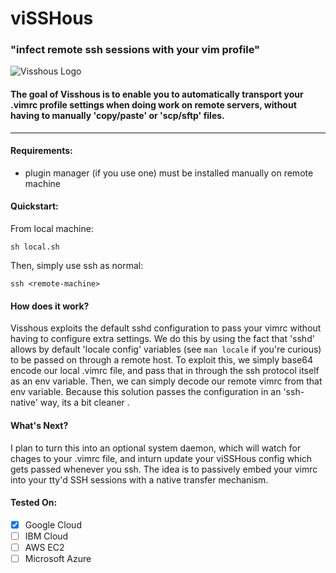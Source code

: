 # viSSHous
### "infect remote ssh sessions with your vim profile"
![Visshous Logo](./icon.jpg)
#### The goal of Visshous is to enable you to automatically transport your .vimrc profile settings when doing work on remote servers, without having to manually 'copy/paste' or 'scp/sftp' files.

--- 

#### Requirements:
 
- plugin manager (if you use one) must be installed manually on remote machine 

#### Quickstart:

From local machine: 

```
sh local.sh
```
Then, simply use ssh as normal:

```
ssh <remote-machine>
```

#### How does it work? 

Visshous exploits the default sshd configuration to pass your vimrc without having to configure extra settings. We do this by using the fact that 'sshd' allows by default 'locale config' variables (see `man locale` if you're curious) to be passed on through a remote host. To exploit this, we simply base64 encode our local .vimrc file, and pass that in through the ssh protocol itself as an env variable. Then, we can simply decode our remote vimrc from that env variable. Because this solution passes the configuration in an 'ssh-native' way, its a bit cleaner . 

#### What's Next? 

I plan to turn this into an optional system daemon, which will watch for chages to your .vimrc file, and inturn update your viSSHous config which gets passed whenever you ssh. The idea is to passively embed your vimrc into your tty'd SSH sessions with a native transfer mechanism.

#### Tested On:
- [X] Google Cloud
- [ ] IBM Cloud
- [ ] AWS EC2
- [ ] Microsoft Azure
